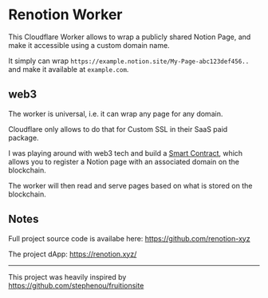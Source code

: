 # Renotion Worker

This Cloudflare Worker allows to wrap a publicly shared Notion Page, and make it accessible using a custom domain name.

It simply can wrap `https://example.notion.site/My-Page-abc123def456..` and make it available at `example.com`.

## web3

The worker is universal, i.e. it can wrap any page for any domain.

Cloudflare only allows to do that for Custom SSL in their SaaS paid package.

I was playing around with web3 tech and build a [Smart Contract](https://github.com/renotion-xyz/contracts),
which allows you to register a Notion page with an associated domain on the blockchain.

The worker will then read and serve pages based on what is stored on the blockchain.

## Notes

Full project source code is availabe here: https://github.com/renotion-xyz

The project dApp: https://renotion.xyz/

---

This project was heavily inspired by https://github.com/stephenou/fruitionsite
